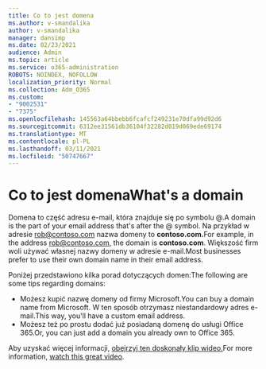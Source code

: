 ```yaml
---
title: Co to jest domena
ms.author: v-smandalika
author: v-smandalika
manager: dansimp
ms.date: 02/23/2021
audience: Admin
ms.topic: article
ms.service: o365-administration
ROBOTS: NOINDEX, NOFOLLOW
localization_priority: Normal
ms.collection: Adm_O365
ms.custom:
- "9002531"
- "7375"
ms.openlocfilehash: 145563a64bbebb6fcafcf249231e70dfa99d92d6
ms.sourcegitcommit: 6312ee31561db36104f32282d019d069ede69174
ms.translationtype: MT
ms.contentlocale: pl-PL
ms.lasthandoff: 03/11/2021
ms.locfileid: "50747667"
---
```

# <a name="whats-a-domain"></a><span data-ttu-id="e2b3a-102">Co to jest domena</span><span class="sxs-lookup"><span data-stu-id="e2b3a-102">What's a domain</span></span>

<span data-ttu-id="e2b3a-103">Domena to część adresu e-mail, która znajduje się po symbolu @.</span><span class="sxs-lookup"><span data-stu-id="e2b3a-103">A domain is the part of your email address that's after the @ symbol.</span></span> <span data-ttu-id="e2b3a-104">Na przykład w adresie rob@contoso.com nazwa domeny to **contoso.com.**</span><span class="sxs-lookup"><span data-stu-id="e2b3a-104">For example, in the address rob@contoso.com, the domain is **contoso.com**.</span></span> <span data-ttu-id="e2b3a-105">Większość firm woli używać własnej nazwy domeny w adresie e-mail.</span><span class="sxs-lookup"><span data-stu-id="e2b3a-105">Most businesses prefer to use their own domain name in their email address.</span></span>

<span data-ttu-id="e2b3a-106">Poniżej przedstawiono kilka porad dotyczących domen:</span><span class="sxs-lookup"><span data-stu-id="e2b3a-106">The following are some tips regarding domains:</span></span>

- <span data-ttu-id="e2b3a-107">Możesz kupić nazwę domeny od firmy Microsoft.</span><span class="sxs-lookup"><span data-stu-id="e2b3a-107">You can buy a domain name from Microsoft.</span></span> <span data-ttu-id="e2b3a-108">W ten sposób otrzymasz niestandardowy adres e-mail.</span><span class="sxs-lookup"><span data-stu-id="e2b3a-108">This way, you'll have a custom email address.</span></span>
- <span data-ttu-id="e2b3a-109">Możesz też po prostu dodać już posiadaną domenę do usługi Office 365.</span><span class="sxs-lookup"><span data-stu-id="e2b3a-109">Or, you can just add a domain you already own to Office 365.</span></span>

<span data-ttu-id="e2b3a-110">Aby uzyskać więcej informacji, [obejrzyj ten doskonały klip wideo.](https://www.youtube.com/watch)</span><span class="sxs-lookup"><span data-stu-id="e2b3a-110">For more information, [watch this great video](https://www.youtube.com/watch).</span></span>
